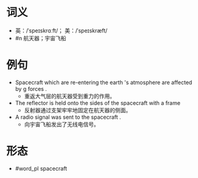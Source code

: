 # 词义
- 英：/ˈspeɪskrɑːft/； 美：/ˈspeɪskræft/
- #n 航天器；宇宙飞船
# 例句
- Spacecraft which are re-entering the earth 's atmosphere are affected by g forces .
	- 重返大气层的航天器受到重力的作用。
- The reflector is held onto the sides of the spacecraft with a frame
	- 反射器通过支架牢牢地固定在航天器的侧面。
- A radio signal was sent to the spacecraft .
	- 向宇宙飞船发出了无线电信号。
# 形态
- #word_pl spacecraft
